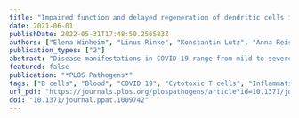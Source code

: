 ```yaml
---
title: "Impaired function and delayed regeneration of dendritic cells in COVID-19"
date: 2021-06-01
publishDate: 2022-05-31T17:48:50.256583Z
authors: ["Elena Winheim", "Linus Rinke", "Konstantin Lutz", "Anna Reischer", "Alexandra Leutbecher", "Lina Wolfram", "Lisa Rausch", "Jan Kranich", "Paul R. Wratil", "Johanna E. Huber", "Dirk Baumjohann", "Simon Rothenfusser", "Benjamin Schubert", "Anne Hilgendorff", "Johannes C. Hellmuth", "Clemens Scherer", "Maximilian Muenchhoff", "Michael von Bergwelt-Baildon", "Konstantin Stark", "Tobias Straub", "Thomas Brocker", "Oliver T. Keppler", "Marion Subklewe", "Anne B. Krug"]
publication_types: ["2"]
abstract: "Disease manifestations in COVID-19 range from mild to severe illness associated with a dysregulated innate immune response. Alterations in function and regeneration of dendritic cells (DCs) and monocytes may contribute to immunopathology and influence adaptive immune responses in COVID-19 patients. We analyzed circulating DC and monocyte subsets in 65 hospitalized COVID-19 patients with mild/moderate or severe disease from acute illness to recovery and in healthy controls. Persisting reduction of all DC subpopulations was accompanied by an expansion of proliferating Lineage−HLADR+ cells lacking DC markers. Increased frequency of CD163+ CD14+ cells within the recently discovered DC3 subpopulation in patients with more severe disease was associated with systemic inflammation, activated T follicular helper cells, and antibody-secreting cells. Persistent downregulation of CD86 and upregulation of programmed death-ligand 1 (PD-L1) in conventional DCs (cDC2 and DC3) and classical monocytes associated with a reduced capacity to stimulate naïve CD4+ T cells correlated with disease severity. Long-lasting depletion and functional impairment of DCs and monocytes may have consequences for susceptibility to secondary infections and therapy of COVID-19 patients."
featured: false
publication: "*PLOS Pathogens*"
tags: ["B cells", "Blood", "COVID 19", "Cytotoxic T cells", "Inflammation", "Monocytes", "T helper cells", "Virus testing"]
url_pdf: "https://journals.plos.org/plospathogens/article?id=10.1371/journal.ppat.1009742"
doi: "10.1371/journal.ppat.1009742"
---
```


